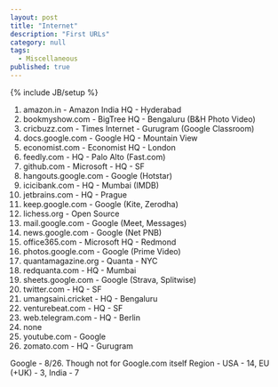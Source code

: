 ```yaml
---
layout: post
title: "Internet"
description: "First URLs"
category: null
tags: 
  - Miscellaneous
published: true
---
```

 
{% include JB/setup %}

1. amazon.in - Amazon India HQ - Hyderabad
2. bookmyshow.com - BigTree HQ - Bengaluru (B&H Photo Video)
3. cricbuzz.com - Times Internet - Gurugram (Google Classroom)
4. docs.google.com - Google HQ - Mountain View
5. economist.com - Economist HQ - London
6. feedly.com - HQ - Palo Alto (Fast.com)
7. github.com - Microsoft - HQ - SF
8. hangouts.google.com - Google (Hotstar)
9. icicibank.com - HQ - Mumbai (IMDB)
10. jetbrains.com - HQ - Prague
11. keep.google.com - Google (Kite, Zerodha)
12. lichess.org - Open Source
13. mail.google.com - Google (Meet, Messages)
14. news.google.com - Google (Net PNB)
15. office365.com - Microsoft HQ - Redmond
16. photos.google.com - Google (Prime Video)
17. quantamagazine.org - Quanta - NYC
18. redquanta.com - HQ - Mumbai
19. sheets.google.com - Google (Strava, Splitwise)
20. twitter.com - HQ - SF
21. umangsaini.cricket - HQ - Bengaluru
22. venturebeat.com - HQ - SF
23. web.telegram.com - HQ - Berlin
24. none
25. youtube.com - Google
26. zomato.com - HQ - Gurugram

Google - 8/26. Though not for Google.com itself
Region - USA - 14, EU (+UK) - 3, India - 7
